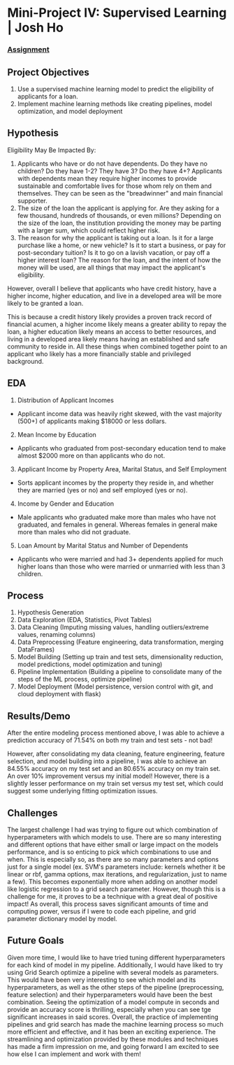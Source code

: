 # Mini-Project IV: Supervised Learning  | Josh Ho

### [Assignment](assignment.md)

## Project Objectives
1. Use a supervised machine learning model to predict the eligibility of applicants for a loan.
2. Implement machine learning methods like creating pipelines, model optimization, and model deployment

## Hypothesis
Eligibility May Be Impacted By:
1. Applicants who have or do not have dependents. Do they have no children? Do they have 1-2? They have 3? Do they have 4+? Applicants with dependents mean they require higher incomes to provide sustainable and comfortable lives for those whom rely on them and themselves. They can be seen as the "breadwinner" and main financial supporter.
2. The size of the loan the applicant is applying for. Are they asking for a few thousand, hundreds of thousands, or even millions? Depending on the size of the loan, the institution providing the money may be parting with a larger sum, which could reflect higher risk.
3. The reason for why the applicant is taking out a loan. Is it for a large purchase like a home, or new vehicle? Is it to start a business, or pay for post-secondary tuition? Is it to go on a lavish vacation, or pay off a higher interest loan? The reason for the loan, and the intent of how the money will be used, are all things that may impact the applicant's eligibility.

However, overall I believe that applicants who have credit history, have a higher income, higher education, and live in a developed area will be more likely to be granted a loan. 

This is because a credit history likely provides a proven track record of financial acumen, a higher income likely means a greater ability to repay the loan, a higher education likely means an access to better resources, and living in a developed area likely means having an established and safe community to reside in. All these things when combined together point to an applicant who likely has a more financially stable and privileged background.

## EDA 
1. Distribution of Applicant Incomes
* Applicant income data was heavily right skewed, with the vast majority (500+) of applicants making $18000 or less dollars.

2. Mean Income by Education
* Applicants who graduated from post-secondary education tend to make almost $2000 more on than applicants who do not.

3. Applicant Income by Property Area, Marital Status, and Self Employment
* Sorts applicant incomes by the property they reside in, and whether they are married (yes or no) and self employed (yes or no).

4. Income by Gender and Education
* Male applicants who graduated make more than males who have not graduated, and females in general. Whereas females in general make more than males who did not graduate.

5. Loan Amount by Marital Status and Number of Dependents
* Applicants who were married and had 3+ dependents applied for much higher loans than those who were married or unmarried with less than 3 children.

## Process
1. Hypothesis Generation
2. Data Exploration (EDA, Statistics, Pivot Tables)
3. Data Cleaning (Imputing missing values, handling outliers/extreme values, renaming columns)
4. Data Preprocessing (Feature engineering, data transformation, merging DataFrames)
5. Model Building (Setting up train and test sets, dimensionality reduction, model predictions, model optimization and tuning)
6. Pipeline Implementation (Building a pipeline to consolidate many of the steps of the ML process, optimize pipeline)
7. Model Deployment (Model persistence, version control with git, and cloud deployment with flask)

## Results/Demo
After the entire modeling process mentioned above, I was able to achieve a prediction accuracy of 71.54% on both my train and test sets - not bad!

However, after consolidating my data cleaning, feature engineering, feature selection, and model building into a pipeline, I was able to achieve an 84.55% accuracy on my test set and an 80.65% accuracy on my train set. An over 10% improvement versus my initial model! However, there is a slightly lesser performance on my train set versus my test set, which could suggest some underlying fitting optimization issues.

## Challenges 
The largest challenge I had was trying to figure out which combination of hyperparameters with which models to use. There are so many interesting and different options that have either small or large impact on the models performance, and is so enticing to pick which combinations to use and when. This is especially so, as there are so many parameters and options just for a single model (ex. SVM's parameters include: kernels whether it be linear or rbf, gamma options, max iterations, and regularization, just to name a few). This becomes exponentially more when adding on another model like logistic regression to a grid search parameter. However, though this is a challenge for me, it proves to be a technique with a great deal of positive impact! As overall, this process saves significant amounts of time and computing power, versus if I were to code each pipeline, and grid parameter dictionary model by model.

## Future Goals
Given more time, I would like to have tried tuning different hyperparameters for each kind of model in my pipeline. Additionally, I would have liked to try using Grid Search optimize a pipeline with several models as parameters. This would have been very interesting to see which model and its hyperparameters, as well as the other steps of the pipeline (preprocessing, feature selection) and their hyperparameters would have been the best combination. Seeing the optimization of a model compute in seconds and provide an accuracy score is thrilling, especially when you can see tge significant increases in said scores. Overall, the practice of implementing pipelines and grid search has made the machine learning process so much more efficient and effective, and it has been an exciting experience. The streamlining and optimization provided by these modules and techniques has made a firm impression on me, and going forward I am excited to see how else I can implement and work with them!
